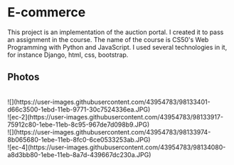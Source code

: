 # E-commerce
This project is an implementation of the auction portal. I created it to pass an assignment in the course. The name of the course is 
CS50's Web Programming with Python and JavaScript. I used several technologies in it, for instance Django, html, css, bootstrap. 
<br/>

## Photos
<br/>
![](https://user-images.githubusercontent.com/43954783/98133401-d66c3500-1ebd-11eb-9771-30c7524336ea.JPG)
<br/>
![ec-2](https://user-images.githubusercontent.com/43954783/98133917-75912c80-1ebe-11eb-8c95-967de7d098b9.JPG)
<br/>
![](https://user-images.githubusercontent.com/43954783/98133974-8b065680-1ebe-11eb-8fc0-6ce0533253ab.JPG)
<br/>
![ec-4](https://user-images.githubusercontent.com/43954783/98134080-a8d3bb80-1ebe-11eb-8a7d-439667dc230a.JPG)
